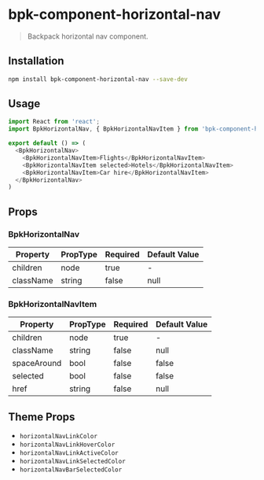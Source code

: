 # bpk-component-horizontal-nav

> Backpack horizontal nav component.

## Installation

```sh
npm install bpk-component-horizontal-nav --save-dev
```

## Usage

```js
import React from 'react';
import BpkHorizontalNav, { BpkHorizontalNavItem } from 'bpk-component-horizontal-nav';

export default () => (
  <BpkHorizontalNav>
    <BpkHorizontalNavItem>Flights</BpkHorizontalNavItem>
    <BpkHorizontalNavItem selected>Hotels</BpkHorizontalNavItem>
    <BpkHorizontalNavItem>Car hire</BpkHorizontalNavItem>
  </BpkHorizontalNav>
)
```

## Props

### BpkHorizontalNav

| Property    | PropType | Required | Default Value |
| ----------- | -------- | -------- | ------------- |
| children    | node     | true     | -             |
| className   | string   | false    | null          |

### BpkHorizontalNavItem

| Property    | PropType | Required | Default Value |
| ----------- | -------- | -------- | ------------- |
| children    | node     | true     | -             |
| className   | string   | false    | null          |
| spaceAround | bool     | false    | false         |
| selected    | bool     | false    | false         |
| href        | string   | false    | null          |

## Theme Props

* `horizontalNavLinkColor`
* `horizontalNavLinkHoverColor`
* `horizontalNavLinkActiveColor`
* `horizontalNavLinkSelectedColor`
* `horizontalNavBarSelectedColor`
